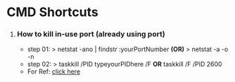 <h1> CMD Shortcuts </h1>
<ol>
  <li>
    <h3>How to kill in-use port (already using port)</h3>
    <ul>
      <li>step 01:  > netstat -ano | findstr :yourPortNumber <b>(OR)</b> > netstat -a -o -n</li>
      <li>step 02:  > taskkill /PID typeyourPIDhere /F <b>OR</b> taskkill /F /PID 2600</li>
      <li>For Ref: <a href="https://stackoverflow.com/questions/39632667/how-to-kill-the-process-currently-using-a-port-on-localhost-in-windows">click here </a></li>
    </ul>  
  </li>
</ol>
